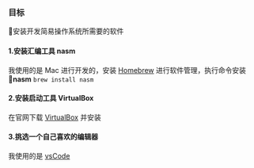 ### 目标
安装开发简易操作系统所需要的软件

#### 1.安装汇编工具 nasm
我使用的是 Mac 进行开发的，安装 [Homebrew](https://brew.sh/) 进行软件管理，执行命令安装 **nasm**
`brew install nasm`

#### 2.安装启动工具 VirtualBox
在官网下载 [VirtualBox](https://www.virtualbox.org/) 并安装

#### 3.挑选一个自己喜欢的编辑器
我使用的是 [vsCode](https://code.visualstudio.com/)